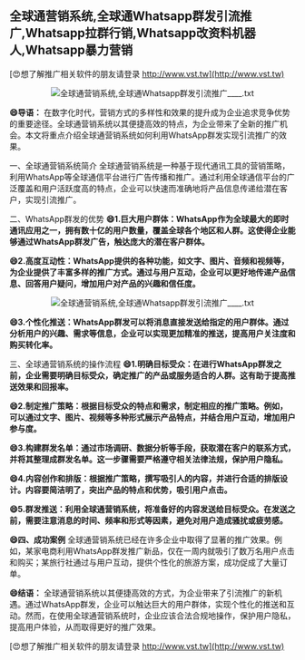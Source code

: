 ## **全球通营销系统,全球通Whatsapp群发引流推广,Whatsapp拉群行销,Whatsapp改资料机器人,Whatsapp暴力营销**

[😍想了解推广相关软件的朋友请登录 http://www.vst.tw](http://www.vst.tw)

 <center><img src="https://vst.tw/MP4/tuiguang/png/8.png" alt="全球通营销系统,全球通Whatsapp群发引流推广____.txt"></center>

**😄导语：**
在数字化时代，营销方式的多样性和效果的提升成为企业追求竞争优势的重要途径。全球通营销系统以其便捷高效的特点，为企业带来了全新的推广机会。本文将重点介绍全球通营销系统如何利用WhatsApp群发实现引流推广的效果。

一、全球通营销系统简介
全球通营销系统是一种基于现代通讯工具的营销策略，利用WhatsApp等全球通信平台进行广告传播和推广。通过利用全球通信平台的广泛覆盖和用户活跃度高的特点，企业可以快速而准确地将产品信息传递给潜在客户，实现引流推广。

二、WhatsApp群发的优势
**😄1.巨大用户群体：WhatsApp作为全球最大的即时通讯应用之一，拥有数十亿的用户数量，覆盖全球各个地区和人群。这使得企业能够通过WhatsApp群发广告，触达庞大的潜在客户群体。**

**😄2.高度互动性：WhatsApp提供的各种功能，如文字、图片、音频和视频等，为企业提供了丰富多样的推广方式。通过与用户互动，企业可以更好地传递产品信息、回答用户疑问，增加用户对产品的兴趣和信任度。**

 <center><img src="https://vst.tw/MP4/tuiguang/png/4.png" alt="全球通营销系统,全球通Whatsapp群发引流推广____.txt"></center>

**😄3.个性化推送：WhatsApp群发可以将消息直接发送给指定的用户群体。通过分析用户的兴趣、需求等信息，企业可以实现更加精准的推送，提高用户关注度和购买转化率。**

三、全球通营销系统的操作流程
**😄1.明确目标受众：在进行WhatsApp群发之前，企业需要明确目标受众，确定推广的产品或服务适合的人群。这有助于提高推送效果和回报率。**

**😄2.制定推广策略：根据目标受众的特点和需求，制定相应的推广策略。例如，可以通过文字、图片、视频等多种形式展示产品特点，并结合用户互动，增加用户参与度。**

**😄3.构建群发名单：通过市场调研、数据分析等手段，获取潜在客户的联系方式，并将其整理成群发名单。这一步骤需要严格遵守相关法律法规，保护用户隐私。**

**😄4.内容创作和排版：根据推广策略，撰写吸引人的内容，并进行合适的排版设计。内容要简洁明了，突出产品的特点和优势，吸引用户点击。**

**😄5.群发推送：利用全球通营销系统，将准备好的内容发送给目标受众。在发送之前，需要注意消息的时间、频率和形式等因素，避免对用户造成骚扰或疲劳感。**

**😄四、成功案例**
全球通营销系统已经在许多企业中取得了显著的推广效果。例如，某家电商利用WhatsApp群发推广新品，仅在一周内就吸引了数万名用户点击和购买；某旅行社通过与用户互动，提供个性化的旅游方案，成功促成了大量订单。

**😄结语：**
全球通营销系统以其便捷高效的方式，为企业带来了引流推广的新机遇。通过WhatsApp群发，企业可以触达巨大的用户群体，实现个性化的推送和互动。然而，在使用全球通营销系统时，企业应该合法合规地操作，保护用户隐私，提高用户体验，从而取得更好的推广效果。

[😍想了解推广相关软件的朋友请登录 http://www.vst.tw](http://www.vst.tw)



